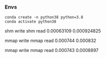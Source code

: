 
### Envs

```
conda create -n python38 python=3.8
conda activate python38
```

shm write   shm read
0.00063109  0.000924825

mmap write  mmap read
0.000744    0.000832

mmap write  mmap read
0.000743    0.0008897
